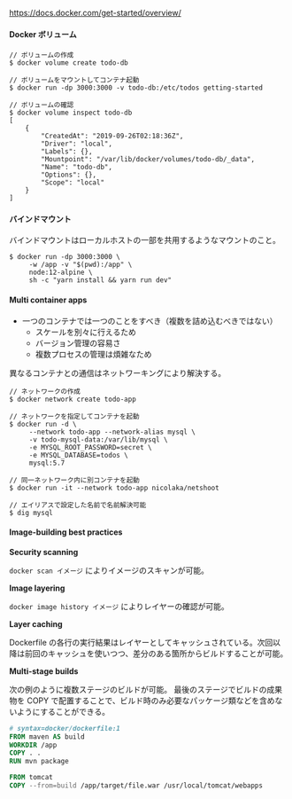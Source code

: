 https://docs.docker.com/get-started/overview/


#### Docker ボリューム

```
// ボリュームの作成
$ docker volume create todo-db

// ボリュームをマウントしてコンテナ起動
$ docker run -dp 3000:3000 -v todo-db:/etc/todos getting-started

// ボリュームの確認
$ docker volume inspect todo-db
[
    {
        "CreatedAt": "2019-09-26T02:18:36Z",
        "Driver": "local",
        "Labels": {},
        "Mountpoint": "/var/lib/docker/volumes/todo-db/_data",
        "Name": "todo-db",
        "Options": {},
        "Scope": "local"
    }
]
```


#### バインドマウント

バインドマウントはローカルホストの一部を共用するようなマウントのこと。

```
$ docker run -dp 3000:3000 \
     -w /app -v "$(pwd):/app" \
     node:12-alpine \
     sh -c "yarn install && yarn run dev"
```


#### Multi container apps

* 一つのコンテナでは一つのことをすべき（複数を詰め込むべきではない）
  * スケールを別々に行えるため
  * バージョン管理の容易さ
  * 複数プロセスの管理は煩雑なため

異なるコンテナとの通信はネットワーキングにより解決する。

```
// ネットワークの作成
$ docker network create todo-app

// ネットワークを指定してコンテナを起動
$ docker run -d \
     --network todo-app --network-alias mysql \
     -v todo-mysql-data:/var/lib/mysql \
     -e MYSQL_ROOT_PASSWORD=secret \
     -e MYSQL_DATABASE=todos \
     mysql:5.7

// 同一ネットワーク内に別コンテナを起動
$ docker run -it --network todo-app nicolaka/netshoot

// エイリアスで設定した名前で名前解決可能
$ dig mysql
```




#### Image-building best practices

**Security scanning**

```docker scan イメージ``` によりイメージのスキャンが可能。

**Image layering**

```docker image history イメージ``` によりレイヤーの確認が可能。

**Layer caching**

Dockerfile の各行の実行結果はレイヤーとしてキャッシュされている。次回以降は前回のキャッシュを使いつつ、差分のある箇所からビルドすることが可能。

**Multi-stage builds**

次の例のように複数ステージのビルドが可能。
最後のステージでビルドの成果物を COPY で配置することで、ビルド時のみ必要なパッケージ類などを含めないようにすることができる。

```Dockerfile
# syntax=docker/dockerfile:1
FROM maven AS build
WORKDIR /app
COPY . .
RUN mvn package

FROM tomcat
COPY --from=build /app/target/file.war /usr/local/tomcat/webapps 
```


